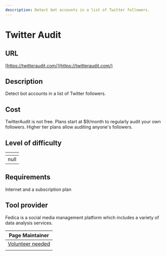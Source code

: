 ```yaml
---
description: Detect bot accounts in a list of Twitter followers.
---
```


# Twitter Audit

## URL

[https://twitteraudit.com/](https://twitteraudit.com/)

## Description

Detect bot accounts in a list of Twitter followers.

## Cost

TwitterAudit is not free. Plans start at $9/month to regularly audit your own followers. Higher tier plans allow auditing anyone's followers.

## Level of difficulty

<table><thead><tr><th data-type="rating" data-max="5"></th></tr></thead><tbody><tr><td>null</td></tr></tbody></table>

## Requirements

Internet and a subscription plan

## Tool provider

Fedica is a social media management platform which includes a variety of data analysis services.

| Page Maintainer                                   |
| ------------------------------------------------- |
| [Volunteer needed](mailto:toolkit@bellingcat.com) |
|                                                   |
